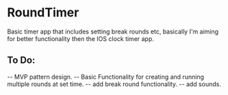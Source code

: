 # RoundTimer
Basic timer app that includes setting break rounds etc, basically I'm aiming for better functionality then the IOS clock timer app.

## To Do: ##

-- MVP pattern design.
-- Basic Functionality for creating and running multiple rounds at set time.
-- add break round functionality.
-- add sounds.
